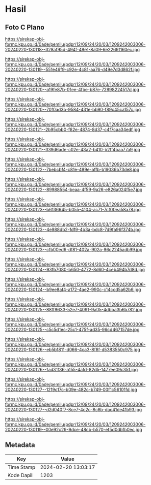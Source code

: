# Hasil

## Foto C Plano

https://sirekap-obj-formc.kpu.go.id/0ade/pemilu/pdpr/12/09/24/20/03/1209242003006-20240220-130118--328af95d-494f-48e1-8a09-6e2269f160ec.jpg

https://sirekap-obj-formc.kpu.go.id/0ade/pemilu/pdpr/12/09/24/20/03/1209242003006-20240220-130119--551e46f9-c92e-4c81-aa76-d49e7d3d862f.jpg

https://sirekap-obj-formc.kpu.go.id/0ade/pemilu/pdpr/12/09/24/20/03/1209242003006-20240220-130120--a19fe87b-01ee-4fbe-b87e-72898224517d.jpg

https://sirekap-obj-formc.kpu.go.id/0ade/pemilu/pdpr/12/09/24/20/03/1209242003006-20240220-130120--70f0ad3b-9584-431e-bb90-f89c45ca157c.jpg

https://sirekap-obj-formc.kpu.go.id/0ade/pemilu/pdpr/12/09/24/20/03/1209242003006-20240220-130121--2b95cbb0-f82e-4874-8d37-c4f7caa34edf.jpg

https://sirekap-obj-formc.kpu.go.id/0ade/pemilu/pdpr/12/09/24/20/03/1209242003006-20240220-130121--339d6ade-c02e-43a2-b410-b2ff4baa77a9.jpg

https://sirekap-obj-formc.kpu.go.id/0ade/pemilu/pdpr/12/09/24/20/03/1209242003006-20240220-130122--7bebcbf4-c81e-489e-affb-b19036b73de8.jpg

https://sirekap-obj-formc.kpu.go.id/0ade/pemilu/pdpr/12/09/24/20/03/1209242003006-20240220-130122--89988554-beaa-4f59-9a26-e826a024f5e7.jpg

https://sirekap-obj-formc.kpu.go.id/0ade/pemilu/pdpr/12/09/24/20/03/1209242003006-20240220-130123--b6136645-b055-4104-ac71-7cf00ea58a78.jpg

https://sirekap-obj-formc.kpu.go.id/0ade/pemilu/pdpr/12/09/24/20/03/1209242003006-20240220-130123--4e988db2-fdf9-4b3a-bdc8-7d9fa96f374b.jpg

https://sirekap-obj-formc.kpu.go.id/0ade/pemilu/pdpr/12/09/24/20/03/1209242003006-20240220-130123--cfb00ed6-df81-402a-902a-86c2245adb99.jpg

https://sirekap-obj-formc.kpu.go.id/0ade/pemilu/pdpr/12/09/24/20/03/1209242003006-20240220-130124--93fb7080-b650-4772-8d60-4ceb494b7d8d.jpg

https://sirekap-obj-formc.kpu.go.id/0ade/pemilu/pdpr/12/09/24/20/03/1209242003006-20240220-130124--b9ee8af4-a172-4ae2-990c-c14ccd5a62b6.jpg

https://sirekap-obj-formc.kpu.go.id/0ade/pemilu/pdpr/12/09/24/20/03/1209242003006-20240220-130125--88ff8633-52e7-4091-9a05-4dbba3b6b782.jpg

https://sirekap-obj-formc.kpu.go.id/0ade/pemilu/pdpr/12/09/24/20/03/1209242003006-20240220-130125--c5c5d1ec-25c1-475f-ad35-96cd467157de.jpg

https://sirekap-obj-formc.kpu.go.id/0ade/pemilu/pdpr/12/09/24/20/03/1209242003006-20240220-130126--eb5b1811-d066-4ca3-8f8f-d5383550c975.jpg

https://sirekap-obj-formc.kpu.go.id/0ade/pemilu/pdpr/12/09/24/20/03/1209242003006-20240220-130126--1ad31f36-a155-4afd-82d5-1477ee09c351.jpg

https://sirekap-obj-formc.kpu.go.id/0ade/pemilu/pdpr/12/09/24/20/03/1209242003006-20240220-130127--1219c17c-b09e-482c-b749-00f1c56101fd.jpg

https://sirekap-obj-formc.kpu.go.id/0ade/pemilu/pdpr/12/09/24/20/03/1209242003006-20240220-130127--d2d040f7-8ce7-4c2c-8c8b-dac41de41b93.jpg

https://sirekap-obj-formc.kpu.go.id/0ade/pemilu/pdpr/12/09/24/20/03/1209242003006-20240220-130119--00e92c29-9dce-48cb-b570-ef5d0db1b0ec.jpg


## Metadata

| Key        | Value               |
| ---------- | ------------------- |
| Time Stamp | 2024-02-20 13:03:17 |
| Kode Dapil | 1203                |



